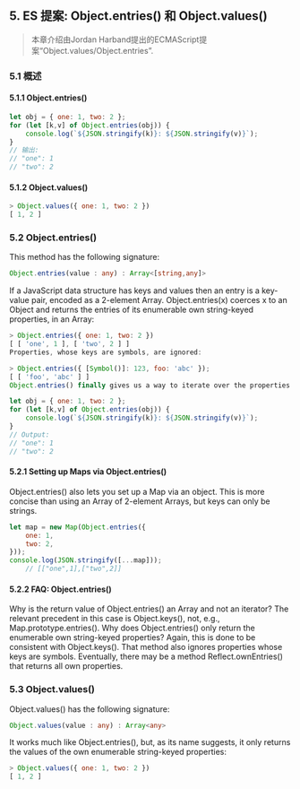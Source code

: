 ## 5. ES 提案: Object.entries() 和 Object.values()

>本章介绍由Jordan Harband提出的ECMAScript提案“Object.values/Object.entries”.

### 5.1 概述

#### 5.1.1 Object.entries() 

```js
let obj = { one: 1, two: 2 };
for (let [k,v] of Object.entries(obj)) {
    console.log(`${JSON.stringify(k)}: ${JSON.stringify(v)}`);
}
// 输出:
// "one": 1
// "two": 2
```

#### 5.1.2 Object.values()

```js
> Object.values({ one: 1, two: 2 })
[ 1, 2 ]
```

### 5.2 Object.entries() 

This method has the following signature:

```ts
Object.entries(value : any) : Array<[string,any]>
```

If a JavaScript data structure has keys and values then an entry is a key-value pair, encoded as a 2-element Array. Object.entries(x) coerces x to an Object and returns the entries of its enumerable own string-keyed properties, in an Array:

```js
> Object.entries({ one: 1, two: 2 })
[ [ 'one', 1 ], [ 'two', 2 ] ]
Properties, whose keys are symbols, are ignored:

> Object.entries({ [Symbol()]: 123, foo: 'abc' });
[ [ 'foo', 'abc' ] ]
Object.entries() finally gives us a way to iterate over the properties of an object (read here why objects aren’t iterable by default):

let obj = { one: 1, two: 2 };
for (let [k,v] of Object.entries(obj)) {
    console.log(`${JSON.stringify(k)}: ${JSON.stringify(v)}`);
}
// Output:
// "one": 1
// "two": 2
```

#### 5.2.1 Setting up Maps via Object.entries()

Object.entries() also lets you set up a Map via an object. This is more concise than using an Array of 2-element Arrays, but keys can only be strings.

```js
let map = new Map(Object.entries({
    one: 1,
    two: 2,
}));
console.log(JSON.stringify([...map]));
    // [["one",1],["two",2]]
``` 

#### 5.2.2 FAQ: Object.entries()

Why is the return value of Object.entries() an Array and not an iterator?
The relevant precedent in this case is Object.keys(), not, e.g., Map.prototype.entries().
Why does Object.entries() only return the enumerable own string-keyed properties?
Again, this is done to be consistent with Object.keys(). That method also ignores properties whose keys are symbols. Eventually, there may be a method Reflect.ownEntries() that returns all own properties.

### 5.3 Object.values()

Object.values() has the following signature:

```ts
Object.values(value : any) : Array<any>
```

It works much like Object.entries(), but, as its name suggests, it only returns the values of the own enumerable string-keyed properties:

```js
> Object.values({ one: 1, two: 2 })
[ 1, 2 ]
```